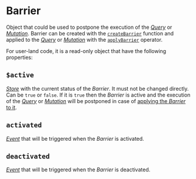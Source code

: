 # Barrier <Badge type="tip" text="since v0.11" />

Object that could be used to postpone the execution of the [_Query_](/api/primitives/query) or [_Mutation_](/api/primitives/mutation). Barrier can be created with the [`createBarrier`](/api/factories/create_barrier) function and applied to the [_Query_](/api/primitives/query) or [_Mutation_](/api/primitives/mutation) with the [`applyBarrier`](/api/operators/apply_barrier) operator.

For user-land code, it is a read-only object that have the following properties:

## `$active`

[_Store_](https://effector.dev/en/api/effector/store/) with the current status of the _Barrier_. It must not be changed directly. Can be `true` or `false`. If it is `true` then the _Barrier_ is active and the execution of the [_Query_](/api/primitives/query) or [_Mutation_](/api/primitives/mutation) will be postponed in case of [applying the _Barrier_ to it](/api/operators/apply_barrier).

## `activated`

[_Event_](https://effector.dev/en/api/effector/event/) that will be triggered when the _Barrier_ is activated.

## `deactivated`

[_Event_](https://effector.dev/en/api/effector/event/) that will be triggered when the _Barrier_ is deactivated.
